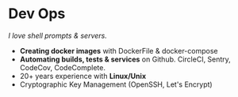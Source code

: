 # <i class="fa fa-server"></i> Dev Ops
_I love shell prompts & servers._ 

<ul class="fa-ul">
<li><i class="fab fa-li fa-docker"></i><strong>Creating docker images</strong> with DockerFile & docker-compose</li>
<li><i class="fab fa-li fa-github"></i><strong>Automating builds, tests & services</strong> on Github. CircleCI, Sentry, CodeCov, CodeComplete.</li>
<li><i class="fab fa-li fa-linux"></i>20+ years experience with <strong>Linux/Unix</strong></li>
<li><i class="fa fa-li fa-key"></i>Cryptographic Key Management (OpenSSH, Let's Encrypt)</li>
</ul>
